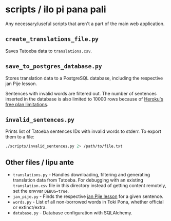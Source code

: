 # scripts / ilo pi pana pali

Any necessary/useful scripts that aren't a part of the main web application.

## `create_translations_file.py`

Saves Tatoeba data to `translations.csv`.

## `save_to_postgres_database.py`

Stores translation data to a PostgreSQL database, including the respective jan Pije lesson.

Sentences with invalid words are filtered out. The number of sentences inserted in the database is also limited to 10000 rows because of [Heroku's free plan limitations](https://elements.heroku.com/addons/heroku-postgresql).

## `invalid_sentences.py`

Prints list of Tatoeba sentences IDs with invalid words to stderr. To export them to a file:

```sh
./scripts/invalid_sentences.py 2> /path/to/file.txt
```

## Other files / lipu ante

- `translations.py` - Handles downloading, filtering and generating translation data from Tatoeba. For debugging with an existing `translation.csv` file in this directory instead of getting content remotely, set the envvar `DEBUG=true`.
- `jan_pije.py` - Finds the respective [jan Pije lesson](http://tokipona.net/tp/janpije/okamasona.php) for a given sentence.
- `words.py` - List of all non-borrowed words in Toki Pona, whether official or extinct/extra.
- `database.py` - Database configuration with SQLAlchemy.
